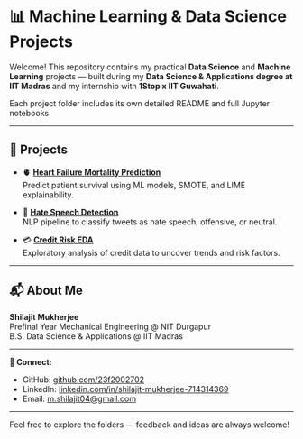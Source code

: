 # 📊 Machine Learning & Data Science Projects

Welcome! This repository contains my practical **Data Science** and **Machine Learning** projects — built during my **Data Science & Applications degree at IIT Madras** and my internship with **1Stop x IIT Guwahati**.

Each project folder includes its own detailed README and full Jupyter notebooks.

---

## 📂 Projects

- 🫀 **[Heart Failure Mortality Prediction](./Heart_Failure_Mortality_Prediction)**  
  Predict patient survival using ML models, SMOTE, and LIME explainability.

- 📢 **[Hate Speech Detection](./Hate_Speech_Detection)**  
  NLP pipeline to classify tweets as hate speech, offensive, or neutral.

- 💳 **[Credit Risk EDA](./Credit_Risk_EDA)**  
  Exploratory analysis of credit data to uncover trends and risk factors.

---

## 📬 About Me

**Shilajit Mukherjee**  
Prefinal Year Mechanical Engineering @ NIT Durgapur  
B.S. Data Science & Applications @ IIT Madras

---

**🔗 Connect:**  
- GitHub: [github.com/23f2002702](https://github.com/23f2002702)  
- LinkedIn: [linkedin.com/in/shilajit-mukherjee-714314369](https://www.linkedin.com/in/shilajit-mukherjee-714314369)  
- Email: m.shilajit04@gmail.com

---

Feel free to explore the folders — feedback and ideas are always welcome!
